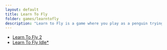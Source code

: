 ```yaml
---
layout: default
title: Learn To Fly
folder: games/learntofly
description: "Learn to Fly is a game where you play as a penguin trying to prove to the world that penguins can fly."
---
```


* [Learn To Fly 2](learntofly2/)
* [Learn To Fly Idle*](learntoflyidle/)

